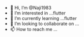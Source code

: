 - 👋 Hi, I’m @Naji1983
- 👀 I’m interested in ...flutter 
- 🌱 I’m currently learning ...flutter
- 💞️ I’m looking to collaborate on ...
- 📫 How to reach me ...

<!---
Naji1983/Naji1983 is a ✨ special ✨ repository because its `README.md` (this file) appears on your GitHub profile.
You can click the Preview link to take a look at your changes.
--->
